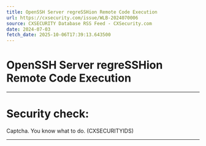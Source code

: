 ```yaml
---
title: OpenSSH Server regreSSHion Remote Code Execution
url: https://cxsecurity.com/issue/WLB-2024070006
source: CXSECURITY Database RSS Feed - CXSecurity.com
date: 2024-07-03
fetch_date: 2025-10-06T17:39:13.643500
---
```


# OpenSSH Server regreSSHion Remote Code Execution

---

# Security check:

Captcha. You know what to do. (CXSECURITYIDS)

---